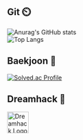## Git ⏲️
![Anurag's GitHub stats](https://github-readme-stats.vercel.app/api?username=Chun-Bae&show_icons=true&theme=merko)  
![Top Langs](https://github-readme-stats.vercel.app/api/top-langs/?username=Chun-Bae&layout=compact)

## Baekjoon 📖
[![Solved.ac Profile](http://mazassumnida.wtf/api/v2/generate_badge?boj=bull)](https://solved.ac/bull/)

## Dreamhack 📖
<a href="https://dreamhack.io/users/3874" target="_blank">
    <img src="https://static.dreamhack.io/main/v2/img/dreamhack.1b6441a.svg" alt="Dreamhack Logo" style="width: 50px; height: auto; vertical-align: middle;">
</a>
